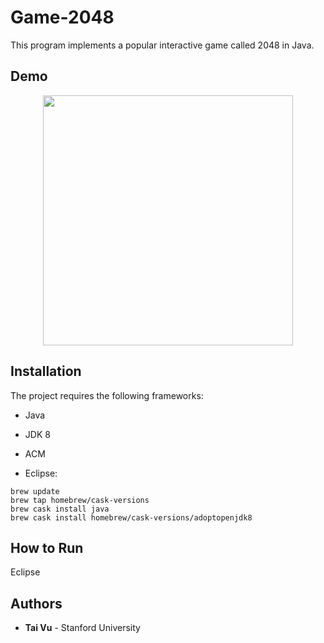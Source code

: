 # Game-2048

This program implements a popular interactive game called 2048 in Java.

## Demo

<p align="center">
  <img src="https://user-images.githubusercontent.com/46636857/92649956-b0049180-f2a0-11ea-9675-07832b15ddfe.gif" width="400">
</p>

## Installation

The project requires the following frameworks:

- Java

- JDK 8

- ACM

- Eclipse:

```
brew update
brew tap homebrew/cask-versions
brew cask install java
brew cask install homebrew/cask-versions/adoptopenjdk8
```

## How to Run

Eclipse

## Authors

* **Tai Vu** - Stanford University
